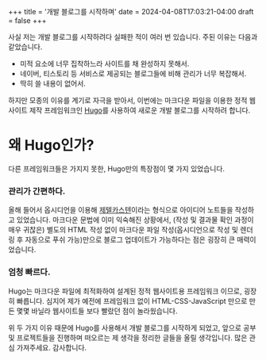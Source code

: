 +++
title = '개발 블로그를 시작하며'
date = 2024-04-08T17:03:21-04:00
draft = false
+++

사실 저는 개발 블로그를 시작하려다 실패한 적이 여러 번 있습니다. 주된 이유는 다음과 같았습니다.

- 미적 요소에 너무 집착하느라 사이트를 채 완성하지 못해서.
- 네이버, 티스토리 등 서비스로 제공되는 블로그들에 비해 관리가 너무 복잡해서.
- 딱히 쓸 내용이 없어서.

하지만 모종의 이유를 계기로 자극을 받아서, 이번에는 마크다운 파일을 이용한 정적 웹사이트 제작 프레임워크인 [Hugo](https://gohugo.io)를 사용하여 새로운 개발 블로그를 시작하려 합니다.

# 왜 Hugo인가?
다른 프레임워크들은 가지지 못한, Hugo만의 특장점이 몇 가지 있었습니다.

### 관리가 간편하다.
올해 들어서 옵시디언을 이용해 [제텔카스텐](https://ko.wikipedia.org/wiki/메모_상자)이라는 형식으로 아이디어 노트들을 작성하고 있었습니다. 마크다운 문법에 이미 익숙해진 상황에서, (작성 및 결과물 확인 과정이 매우 귀찮은) 별도의 HTML 작성 없이 마크다운 파일 작성(옵시디언으로 작성 및 렌더링 후 자동으로 푸쉬 가능)만으로 블로그 업데이트가 가능하다는 점은 굉장히 큰 매력이었습니다.

### 엄청 빠르다.
Hugo는 마크다운 파일에 최적화하여 설계된 정적 웹사이트용 프레임워크 이므로, 굉장히 빠릅니다. 심지어 제가 예전에 프레임워크 없이 HTML-CSS-JavaScript 만으로 만든 몇몇 바닐라 웹사이트들 보다 빨랐던 점이 놀라웠습니다.

위 두 가지 이유 때문에 Hugo를 사용해서 개발 블로그를 시작하게 되었고, 앞으로 공부 및 프로젝트들을 진행하며 떠오르는 제 생각을 정리한 글들을 올릴 생각입니다. 많은 관심 가져주세요. 감사합니다.